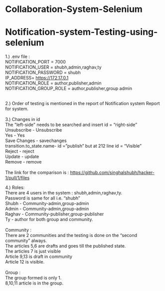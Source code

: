 # Collaboration-System-Selenium

# Notification-system-Testing-using-selenium<br/>

1.) .env file : <br/>
      NOTIFICATION_PORT = 7000 <br/>
      NOTIFICATION_USER = shubh,admin,raghav,ty<br/>
      NOTIFICATION_PASSWORD = shubh<br/>
      IP_ADDRESS= https://172.17.0.1<br/>
      NOTIFICATION_ROLE = author,publisher,admin<br/>
      NOTIFICATION_GROUP_ROLE = author,publisher,group admin<br/><br/>

2.) Order of testing is mentioned in the report of Notification system Report for system.<br/>
<br/>
3.) Changes in id<br/>
    The "left-side" needs to be searched and insert id = “right-side”  <br/>
      Unsubscribe - Unsubscribe<br/>
      Yes - Yes<br/>
      Save Changes - savechanges<br/>
      transition.to_state.name- id =”publish” but at 212 line id = “Visible”<br/>
      Reject - reject<br/>
      Update - update<br/>
      Remove - remove<br/>
      <br/>
     The link for the comparison is : https://github.com/singhalshubh/hacker-1/pull/1/files<br/>
     
4.) Roles:  <br/>
There are 4 users in the system : shubh,admin,raghav,ty.<br/>
Password is same for all i.e. “shubh”<br/>
Shubh - Community-admin,group-admin<br/>
Admin - Community-admin,group-admin<br/>
Raghav - Community-publisher,group-publisher<br/>
Ty - author for both group and community.<br/><br/>
Community : <br/>
There are 2 communities and the testing is done on the “second community” always.<br/>
The articles 5,6 are drafts and goes till the published state.<br/>
The articles 7 is just visible<br/>
Article 9,13 is draft in community<br/>
Article 12 is visible.<br/><br/>
Group : <br/>
The group formed is only 1.<br/>
8,10,11 article is in the group.<br/>

